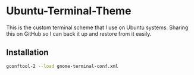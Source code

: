 # Ubuntu-Terminal-Theme
This is the custom terminal scheme that I use on Ubuntu systems. Sharing this on GitHub so I can back it up and restore from it easily.

## Installation
```sh
gconftool-2 --load gnome-terminal-conf.xml
```